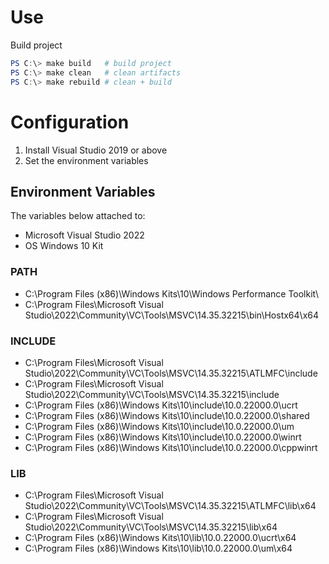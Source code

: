 # Use

Build project

```powershell
PS C:\> make build   # build project
PS C:\> make clean   # clean artifacts
PS C:\> make rebuild # clean + build
```

# Configuration

1. Install Visual Studio 2019 or above
2. Set the environment variables

## Environment Variables

The variables below attached to:
- Microsoft Visual Studio 2022
- OS Windows 10 Kit

### PATH

- C:\Program Files (x86)\Windows Kits\10\Windows Performance Toolkit\
- C:\Program Files\Microsoft Visual Studio\2022\Community\VC\Tools\MSVC\14.35.32215\bin\Hostx64\x64

### INCLUDE

- C:\Program Files\Microsoft Visual Studio\2022\Community\VC\Tools\MSVC\14.35.32215\ATLMFC\include
- C:\Program Files\Microsoft Visual Studio\2022\Community\VC\Tools\MSVC\14.35.32215\include
- C:\Program Files (x86)\Windows Kits\10\include\10.0.22000.0\ucrt
- C:\Program Files (x86)\Windows Kits\10\include\10.0.22000.0\shared
- C:\Program Files (x86)\Windows Kits\10\include\10.0.22000.0\um
- C:\Program Files (x86)\Windows Kits\10\include\10.0.22000.0\winrt
- C:\Program Files (x86)\Windows Kits\10\include\10.0.22000.0\cppwinrt

### LIB

- C:\Program Files\Microsoft Visual Studio\2022\Community\VC\Tools\MSVC\14.35.32215\ATLMFC\lib\x64
- C:\Program Files\Microsoft Visual Studio\2022\Community\VC\Tools\MSVC\14.35.32215\lib\x64
- C:\Program Files (x86)\Windows Kits\10\lib\10.0.22000.0\ucrt\x64
- C:\Program Files (x86)\Windows Kits\10\lib\10.0.22000.0\um\x64
